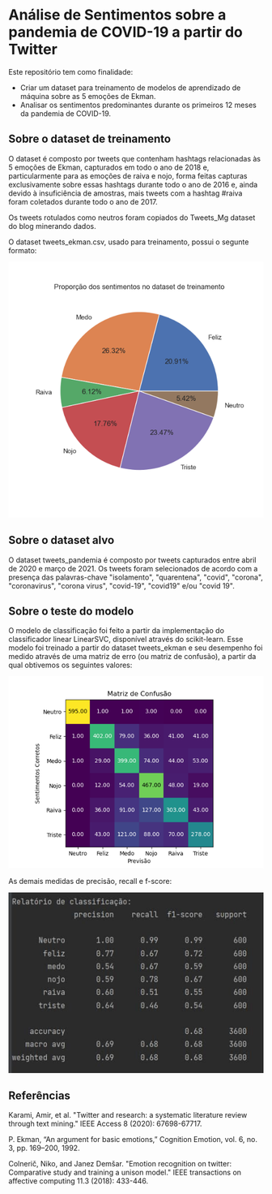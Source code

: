 # Análise de Sentimentos sobre a pandemia de COVID-19 a partir do Twitter
Este repositório tem como finalidade:
* Criar um dataset para treinamento de modelos de aprendizado de máquina sobre as 5 emoções de Ekman.
* Analisar os sentimentos predominantes durante os primeiros 12 meses da pandemia de COVID-19.

## Sobre o dataset de treinamento
O dataset é composto por tweets que contenham 
hashtags relacionadas às 5 emoções de Ekman, capturados em
todo o ano de 2018 e, particularmente para as emoções de 
raiva e nojo, forma feitas capturas exclusivamente sobre essas hashtags
durante todo o ano de 2016 e, ainda devido à insuficiência de amostras,
mais tweets com a hashtag #raiva foram coletados durante todo o ano de 2017.

Os tweets rotulados como neutros foram copiados do Tweets_Mg dataset do
blog minerando dados.

O dataset tweets_ekman.csv, usado para treinamento, possui o segunte formato:

![Proporção de cada emoção no dataset de treiamento](fig/proporcao_dataset.png)


## Sobre o dataset alvo
O dataset tweets_pandemia é composto por tweets capturados entre abril de 2020 e
março de 2021. Os tweets foram selecionados de acordo com a presença das palavras-chave
"isolamento", "quarentena", "covid", "corona", "coronavirus", "corona virus", "covid-19",
"covid19" e/ou "covid 19".


## Sobre o teste do modelo
O modelo de classificação foi feito a partir da implementação do classificador
linear LinearSVC, disponível através do scikit-learn. Esse modelo foi treinado
a partir do dataset tweets_ekman e seu desempenho foi medido através de uma
matriz de erro (ou matriz de confusão), a partir da qual obtivemos os seguintes
valores:

![Matriz de confusão do modelo](fig/matriz_confusao.png)

As demais medidas de precisão, recall e f-score:

![Relatório de Classificação](fig/relatorio_classificacao.png)

## Referências
Karami, Amir, et al. "Twitter and research: a systematic
literature review through text mining." IEEE Access 8 (2020):
67698-67717.

P. Ekman, “An argument for basic emotions,” Cognition Emotion,
vol. 6, no. 3, pp. 169–200, 1992.

Colnerič, Niko, and Janez Demšar. "Emotion recognition on 
twitter: Comparative study and training a unison model." IEEE 
transactions on affective computing 11.3 (2018): 433-446.